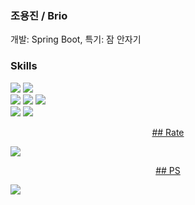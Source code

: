 ### 조용진 / Brio
개발: Spring Boot, 특기: 잠 안자기

### Skills
<div>
  <img src="https://img.shields.io/badge/Spring Boot-6DB33F?style=for-the-badge&logo=Spring%20Boot&logoColor=white"> 
  <img src="https://img.shields.io/badge/Spring Security-6DB33F?style=for-the-badge&logo=Spring%20Security&logoColor=white"> 
  <br>
  <img src="https://img.shields.io/badge/mysql-4479A1?style=for-the-badge&logo=mysql&logoColor=white"> 
  <img src="https://img.shields.io/badge/Docker-2496ED?style=for-the-badge&logo=Docker&logoColor=white"> 
  <img src="https://img.shields.io/badge/Kubernetes-326CE5?style=for-the-badge&logo=Kubernetes&logoColor=white">
  <br>
  <img src="https://img.shields.io/badge/java-007396?style=for-the-badge&logo=java&logoColor=white"> 
  <img src="https://img.shields.io/badge/c++-00599C?style=for-the-badge&logo=c%2B%2B&logoColor=white">
</div>

<p align="center">
  <!-- Rate 부분 -->
  <a href="https://github.com/Brio-yj/github-readme-stats">
    <div>
      <p align="center">## Rate</p>
      <img src="https://github-readme-stats.vercel.app/api/top-langs/?username=Brio-yj&layout=compact" />
    </div>
  </a>
  <!-- PS 부분 -->
  <a href="https://solved.ac/whdydwls1595/">
    <div>
      <p align="center">## PS</p>
      <img src="http://mazassumnida.wtf/api/v2/generate_badge?boj=whdydwls1595" />
    </div>
  </a>
</p>




<!--
**Brio-yj/Brio-yj** is a ✨ _special_ ✨ repository because its `README.md` (this file) appears on your GitHub profile.

Here are some ideas to get you started:

- 🔭 I’m currently working on ...
- 🌱 I’m currently learning ...
- 👯 I’m looking to collaborate on ...
- 🤔 I’m looking for help with ...
- 💬 Ask me about ...
- 📫 How to reach me: ...
- 😄 Pronouns: ...
- ⚡ Fun fact: ...
-->
